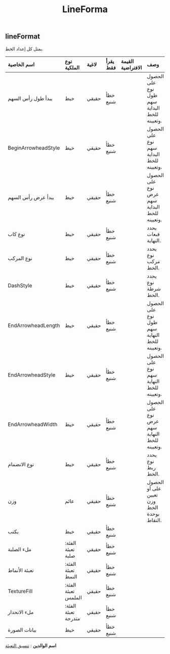 ﻿---
title: LineForma
second_title: Aspose.Cells Cloud Documen
type: docs
url: /ar/specification/model/lineformat/
description: "Aspose.Cells مواصفات النموذج السحابي: LineFormat. تعامل بسهولة مع Excel ومستندات جداول البيانات الأخرى التي تحتوي على ميزات مثل الفتح والتوليد والتحرير والتقسيم والدمج والمقارنة والتحويل"
kwords: Excel, Office, جدول البيانات, Cloud REST API, LineFormat
weight: 50
---
## **lineFormat**

 يمثل كل إعداد الخط.

| اسم الخاصية| نوع الملكية| لاغية| يقرأ فقط| القيمة الافتراضية| وصف|
|:- |:- |:- |:- |:- |:- |
| يبدأ طول رأس السهم| خيط| حقيقي| خطأ شنيع|| الحصول على نوع طول سهم البداية للخط وتعيينه.|
| BeginArrowheadStyle| خيط| حقيقي| خطأ شنيع|| الحصول على نوع سهم البداية للخط وتعيينه.|
| يبدأ عرض رأس السهم| خيط| حقيقي| خطأ شنيع|| الحصول على نوع عرض سهم البداية للخط وتعيينه.|
| نوع كاب| خيط| حقيقي| خطأ شنيع|| يحدد قبعات النهاية.|
| نوع المركب| خيط| حقيقي| خطأ شنيع|| يحدد نوع مركب الخط.|
| DashStyle| خيط| حقيقي| خطأ شنيع|| يحدد نوع شرطة الخط.|
| EndArrowheadLength| خيط| حقيقي| خطأ شنيع|| الحصول على نوع طول سهم النهاية للخط وتعيينه.|
| EndArrowheadStyle| خيط| حقيقي| خطأ شنيع|| الحصول على نوع سهم النهاية للخط وتعيينه.|
| EndArrowheadWidth| خيط| حقيقي| خطأ شنيع||الحصول على نوع عرض سهم النهاية للخط وتعيينه.|
| نوع الانضمام| خيط| حقيقي| خطأ شنيع|| يحدد نوع ربط الخط.|
| وزن| عائم| حقيقي| خطأ شنيع|| الحصول على أو تعيين وزن الخط بوحدة النقاط.|
| يكتب| خيط| حقيقي| خطأ شنيع|||
| ملء الصلبة| الفئة: تعبئة صلبة| حقيقي| خطأ شنيع|||
| تعبئة الأنماط| الفئة: تعبئة النمط| حقيقي| خطأ شنيع|||
| TextureFill| الفئة: تعبئة الملمس| حقيقي| خطأ شنيع|||
| ملء الانحدار| الفئة: تعبئة متدرجة| حقيقي| خطأ شنيع|||
| بيانات الصورة| خيط| حقيقي| خطأ شنيع|||

**اسم الوالدين** : [تنسيق التعبئة](/specification/model/fillformat)

